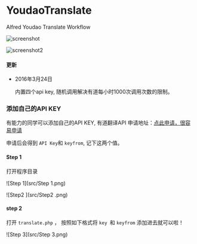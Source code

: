 YoudaoTranslate
===============

Alfred Youdao Translate Workflow


![screenshot](https://raw.githubusercontent.com/wensonsmith/YoudaoTranslate/master/src/screenshot.png)

![screenshot2](https://raw.githubusercontent.com/wensonsmith/YoudaoTranslate/master/src/screenshot2.png)
#### 更新

- 2016年3月24日

  内置四个api key, 随机调用解决有道每小时1000次调用次数的限制。





### 添加自己的API KEY

有能力的同学可以添加自己的API KEY, 有道翻译API 申请地址：[点此申请，很容易申请](http://fanyi.youdao.com/openapi?path=data-mode)



申请后会得到 `API Key`和 `keyfrom`, 记下这两个值。

#### Step 1

打开程序目录

 ![Step 1](src/Step 1.png)

 ![Step2 ](src/Step2 .png)



#### step 2

打开 `translate.php` ， 按照如下格式将 `key `和 `keyfrom` 添加进去就可以啦！

 ![Step 3](src/Step 3.png)